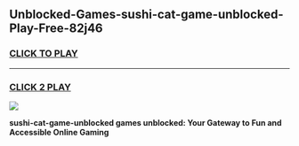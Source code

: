 
## Unblocked-Games-sushi-cat-game-unblocked-Play-Free-82j46
<h3>
<a href="https://premium76.site?title=sushi-cat-game-unblocked&ref=18A">CLICK TO PLAY</a></h3>
<hr>

<h3>
<a href="https://premium76.site?title=sushi-cat-game-unblocked&ref=18A">CLICK 2 PLAY</a>
  
</h3>

<a href="https://premium76.site?title=sushi-cat-game-unblocked&ref=18A"><img src="https://clearcache.store/games.png"></a>


**sushi-cat-game-unblocked games unblocked: Your Gateway to Fun and Accessible Online Gaming**
